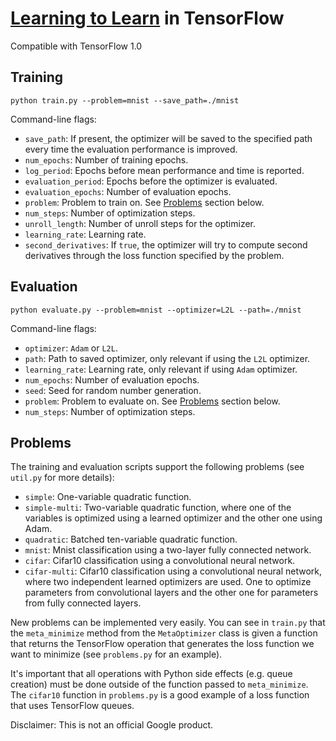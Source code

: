 # [Learning to Learn](https://arxiv.org/abs/1606.04474) in TensorFlow

Compatible with TensorFlow 1.0


## Training

```
python train.py --problem=mnist --save_path=./mnist
```

Command-line flags:

* `save_path`: If present, the optimizer will be saved to the specified path
    every time the evaluation performance is improved.
* `num_epochs`: Number of training epochs.
* `log_period`: Epochs before mean performance and time is reported.
* `evaluation_period`: Epochs before the optimizer is evaluated.
* `evaluation_epochs`: Number of evaluation epochs.
* `problem`: Problem to train on. See [Problems](#problems) section below.
* `num_steps`: Number of optimization steps.
* `unroll_length`: Number of unroll steps for the optimizer.
* `learning_rate`: Learning rate.
* `second_derivatives`: If `true`, the optimizer will try to compute second
    derivatives through the loss function specified by the problem.


## Evaluation

```
python evaluate.py --problem=mnist --optimizer=L2L --path=./mnist
```

Command-line flags:

* `optimizer`: `Adam` or `L2L`.
* `path`: Path to saved optimizer, only relevant if using the `L2L` optimizer.
* `learning_rate`: Learning rate, only relevant if using `Adam` optimizer.
* `num_epochs`: Number of evaluation epochs.
* `seed`: Seed for random number generation.
* `problem`: Problem to evaluate on. See [Problems](#problems) section below.
* `num_steps`: Number of optimization steps.


## Problems

The training and evaluation scripts support the following problems (see
`util.py` for more details):

* `simple`: One-variable quadratic function.
* `simple-multi`: Two-variable quadratic function, where one of the variables
    is optimized using a learned optimizer and the other one using Adam.
* `quadratic`: Batched ten-variable quadratic function.
* `mnist`: Mnist classification using a two-layer fully connected network.
* `cifar`: Cifar10 classification using a convolutional neural network.
* `cifar-multi`: Cifar10 classification using a convolutional neural network,
    where two independent learned optimizers are used. One to optimize
    parameters from convolutional layers and the other one for parameters from
    fully connected layers.


New problems can be implemented very easily. You can see in `train.py` that
the `meta_minimize` method from the `MetaOptimizer` class is given a function
that returns the TensorFlow operation that generates the loss function we want
to minimize (see `problems.py` for an example).

It's important that all operations with Python side effects (e.g. queue
creation) must be done outside of the function passed to `meta_minimize`. The
`cifar10` function in `problems.py` is a good example of a loss function that
uses TensorFlow queues.


Disclaimer: This is not an official Google product.

